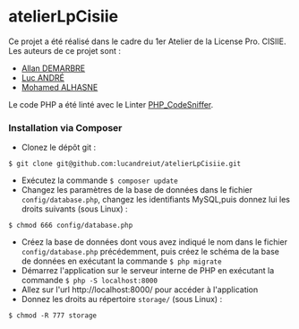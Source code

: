 # atelierLpCisiie

Ce projet a été réalisé dans le cadre du 1er Atelier de la License Pro. CISIIE. 
Les auteurs de ce projet sont :

- [Allan DEMARBRE](https://github.com/demarbre1u)
- [Luc ANDRÉ](https://github.com/lucandreiut)
- [Mohamed ALHASNE](https://github.com/alhasnecode)

Le code PHP a été linté avec le Linter [PHP_CodeSniffer](http://pear.php.net/package/PHP_CodeSniffer).

### Installation via Composer
- Clonez le dépôt git :
```
$ git clone git@github.com:lucandreiut/atelierLpCisiie.git
```
- Exécutez la commande `$ composer update`
- Changez les paramètres de la base de données dans le fichier `config/database.php`, changez les identifiants MySQL,puis donnez lui les droits suivants (sous Linux) :
```
$ chmod 666 config/database.php
```
- Créez la base de données dont vous avez indiqué le nom dans le fichier `config/database.php` précédemment, puis créez le schéma de la base de données en exécutant la commande `$ php migrate`
- Démarrez l'application sur le serveur interne de PHP en exécutant la commande `$ php -S localhost:8000`
- Allez sur l'url http://localhost:8000/ pour accéder à l'application
- Donnez les droits au répertoire `storage/` (sous Linux) :
```
$ chmod -R 777 storage
```
